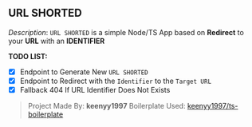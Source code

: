 ## URL SHORTED 

*Description*: 
`URL SHORTED` is a simple Node/TS App based on **Redirect** to your **URL**
 with an **IDENTIFIER**

**TODO LIST:**
- [x] Endpoint to Generate New `URL SHORTED`
- [x] Endpoint to Redirect with the `Identifier` to the `Target URL` 
- [X] Fallback 404 If URL Identifier Does Not Exists
> Project Made By:  **keenyy1997**
> Boilerplate Used: [keenyy1997/ts-boilerplate](https://github.com/Keenyy1997/ts-boilerplate/tree/express)

